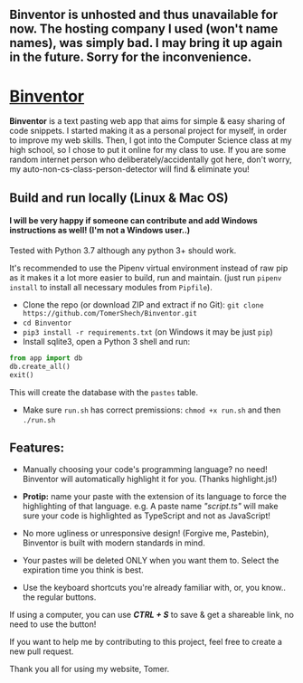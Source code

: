 ## Binventor is unhosted and thus unavailable for now. The hosting company I used (won't name names), was simply bad. I may bring it up again in the future.  Sorry for the inconvenience.

# [Binventor](https://binventor.com/)

**Binventor** is a text pasting web app that aims for simple & easy sharing of code snippets.
I started making it as a personal project for myself, in order to improve my web skills.
Then, I got into the Computer Science class at my high school, so I chose to put it online for my class to use.
If you are some random internet person who deliberately/accidentally got here, don't worry, my auto-non-cs-class-person-detector will find & eliminate you!

## Build and run locally (Linux & Mac OS)
#### I will be very happy if someone can contribute and add Windows instructions as well! (I'm not a Windows user..)

Tested with Python 3.7 although any python 3+ should work.

It's recommended to use the Pipenv virtual environment instead of raw pip as it makes it a lot more easier to build, run and maintain. (just run `pipenv install` to install all necessary modules from `Pipfile`).

- Clone the repo (or download ZIP and extract if no Git): `git clone https://github.com/TomerShech/Binventor.git`
- `cd Binventor`
- `pip3 install -r requirements.txt` (on Windows it may be just `pip`)
- Install sqlite3, open a Python 3 shell and run:
```py
from app import db
db.create_all()
exit()
```
This will create the database with the `pastes` table.
- Make sure `run.sh` has correct premissions: `chmod +x run.sh` and then `./run.sh`

## Features:

- Manually choosing your code's programming language? no need! Binventor will automatically highlight it for you. (Thanks highlight.js!)

- **Protip:** name your paste with the extension of its language to force the highlighting of that language.
e.g. A paste name *"script.ts"* will make sure your code is highlighted as TypeScript and not as JavaScript!


- No more ugliness or unresponsive design! (Forgive me, Pastebin), Binventor is built with modern standards in mind.

- Your pastes will be deleted ONLY when you want them to. Select the expiration time you think is best.

- Use the keyboard shortcuts you're already familiar with, or, you know.. the regular buttons.


If using a computer, you can use _**CTRL + S**_ to save & get a shareable link, no need to use the button!


If you want to help me by contributing to this project, feel free to create a new pull request.

Thank you all for using my website,
Tomer.

